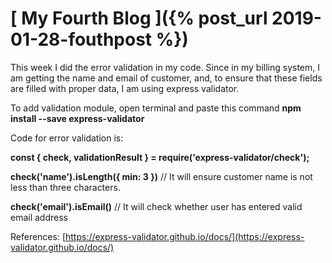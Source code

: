 
# [ My Fourth Blog ]({% post_url 2019-01-28-fouthpost %})
This week I did the error validation in my code. Since in my billing system, I am getting the name and email of customer, and, to ensure that these fields are filled with proper data, I am using express validator.

To add validation module, open terminal and paste this command **npm install --save express-validator**

Code for error validation is:

**const { check, validationResult } = require('express-validator/check');**

**check('name').isLength({ min: 3 })** // It will ensure customer name is not less than three characters.

**check('email').isEmail()** // It will check whether user has entered valid email address


References: [https://express-validator.github.io/docs/](https://express-validator.github.io/docs/)
